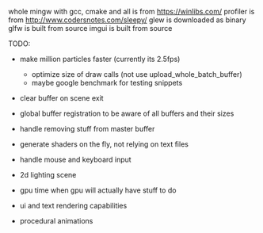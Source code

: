 whole mingw with gcc, cmake and all is from https://winlibs.com/
profiler is from http://www.codersnotes.com/sleepy/
glew is downloaded as binary
glfw is built from source
imgui is built from source


TODO:
 - make million particles faster (currently its 2.5fps)
    - optimize size of draw calls (not use upload_whole_batch_buffer)
    - maybe google benchmark for testing snippets


 - clear buffer on scene exit
 - global buffer registration to be aware of all buffers and their sizes
 - handle removing stuff from master buffer
 - generate shaders on the fly, not relying on text files
 - handle mouse and keyboard input
 - 2d lighting scene 
 - gpu time when gpu will actually have stuff to do
 - ui and text rendering capabilities
 - procedural animations